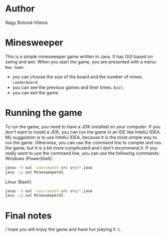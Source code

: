 # Author
Nagy Botond-Vilmos

# Minesweeper
This is a simple minesweeper game written in Java.
It has GUI based on swing and awt.
When you start the game, you are presented with a menu:
`New Game`:
- you can choose the size of the board and the number of mines.
`Leaderboard`:
- you can see the previous games and their times.
`Exit`:
- you can exit the game.

# Running the game
To run the game, you need to have a JDK installed on your computer.
If you don't want to install a JDK, you can run the game in an IDE like IntelliJ IDEA.
My suggestion is to use IntelliJ IDEA, because it is the most simple way to run the game.
Otherwise, you can use the command line to compile and run the game, but it is a bit more complicated and I don't recommend it.
If you really want to use the command line, you can use the following commands:
Windows (PowerShell):
```bash
javac -d out -sourcepath src src\*.java
java -cp out MinesweeperUI
```
Linux (Bash):
```bash
javac -d out -sourcepath src src/*.java
java -cp out MinesweeperUI
```

# Final notes
I hope you will enjoy the game and have fun playing it :).